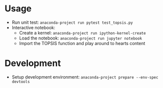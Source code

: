 # Usage

  * Run unit test: `anaconda-project run pytest test_topsis.py`
  * Interactive notebook:
    * Create a kernel: `anaconda-project run ipython-kernel-create`
    * Load the notebook: `anaconda-project run jupyter notebook`
    * Import the TOPSIS function and play around to hearts content

# Development

  * Setup development environment: `anaconda-project prepare --env-spec devtools`
